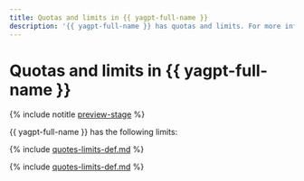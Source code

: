 ```yaml
---
title: Quotas and limits in {{ yagpt-full-name }}
description: '{{ yagpt-full-name }} has quotas and limits. For more information about the service restrictions, read this article.'
---
```


# Quotas and limits in {{ yagpt-full-name }}

{% include notitle [preview-stage](../../_includes/foundation-models/yandexgpt/preview.md) %}

{{ yagpt-full-name }} has the following limits:

{% include [quotes-limits-def.md](../../_includes/quotes-limits-def-without-ui.md) %}

{% include [quotes-limits-def.md](../../_includes/yandexgpt-limits.md) %}

